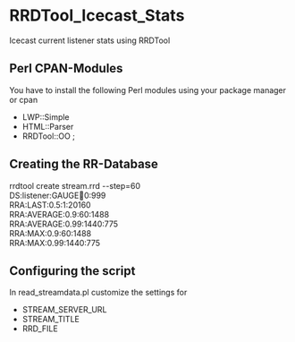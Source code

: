 RRDTool_Icecast_Stats
=====================

Icecast current listener stats using RRDTool

Perl CPAN-Modules
-----------------

You have to install the following Perl modules using your package manager or cpan

- LWP::Simple
- HTML::Parser
- RRDTool::OO ;

Creating the RR-Database
------------------------

  rrdtool create stream.rrd --step=60 \
    DS:listener:GAUGE:100:0:999       \
    RRA:LAST:0.5:1:20160              \
    RRA:AVERAGE:0.9:60:1488           \
    RRA:AVERAGE:0.99:1440:775         \
    RRA:MAX:0.9:60:1488               \
    RRA:MAX:0.99:1440:775

Configuring the script
----------------------

In read_streamdata.pl customize the settings for

- STREAM_SERVER_URL
- STREAM_TITLE
- RRD_FILE
